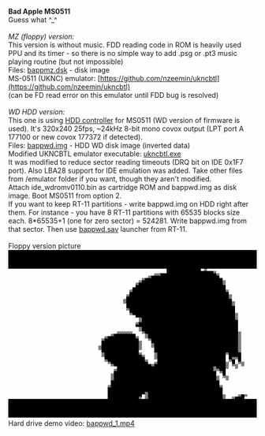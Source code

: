 **Bad Apple MS0511**
<br />Guess what ^_^
<br />
<br />*MZ (floppy) version:*
<br />This version is without music. FDD reading code in ROM is heavily used PPU and its timer - so there is no simple way to add .psg or .pt3 music playing routine (but not impossible)
<br />Files: [bappmz.dsk](/release/bappmz.dsk?raw=true) - disk image
<br />MS-0511 (UKNC) emulator: [https://github.com/nzeemin/ukncbtl](https://github.com/nzeemin/ukncbtl)
<br />(can be FD read error on this emulator until FDD bug is resolved)
<br />
<br />*WD HDD version:*
<br />This one is using [HDD controller](https://github.com/nzeemin/ukncbtl-doc/wiki/IDE-HDD-ru) for MS0511 (WD version of firmware is used). 
It's 320x240 25fps, ~24kHz 8-bit mono covox output (LPT port A 177100 or new covox 177372 if detected). 
<br />Files: [bappwd.img](/release/bappwd.img?raw=true) - HDD WD disk image (inverted data)
<br />Modified UKNCBTL emulator executable: [ukncbtl.exe](/emulator/ukncbtl.exe?raw=true)
<br />It was modified to reduce sector reading timeouts (DRQ bit on IDE 0x1F7 port). Also LBA28 support for IDE emulation was added.
Take other files from /emulator folder if you want, though they aren't modified.
<br />Attach ide_wdromv0110.bin as cartridge ROM and bappwd.img as disk image. Boot MS0511 from option 2.
<br />If you want to keep RT-11 partitions - write bappwd.img on HDD right after them. For instance - you have 8 RT-11 partitions with 65535 blocks size each. 8*65535+1 (one for zero sector) = 524281. Write bappwd.img from that sector. Then use [bappwd.sav](/release/bappwd.sav?raw=true) launcher from RT-11.
<br /> 
<br />Floppy version picture
<br />![Screenshot 1](/screenshots/bappmz_1.png?raw=true)
<br />Hard drive demo video: [bappwd_1.mp4](/screenshots/bappwd_1.mp4?raw=true)
